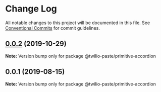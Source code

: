 # Change Log

All notable changes to this project will be documented in this file.
See [Conventional Commits](https://conventionalcommits.org) for commit guidelines.

## [0.0.2](https://github.com/twilio-labs/paste/compare/@twilio-paste/primitive-accordion@0.0.1...@twilio-paste/primitive-accordion@0.0.2) (2019-10-29)

**Note:** Version bump only for package @twilio-paste/primitive-accordion





## 0.0.1 (2019-08-15)

**Note:** Version bump only for package @twilio-paste/primitive-accordion
